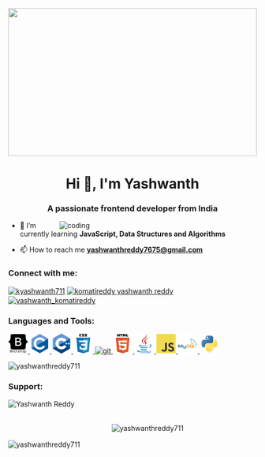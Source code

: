 <img align = "center" height ="300px" width="100%" src="https://miro.medium.com/max/1400/1*OxT7UjIwhklKE8d8SFyo7g.gif" alt="">
<h1 align="center">Hi 👋, I'm Yashwanth</h1>
<h3 align="center">A passionate frontend developer from India</h3>
<img align="right" width="400px" src="https://miro.medium.com/max/828/0*7Q3yvSIv_t0ioJ-Z.gif" alt="coding">

- 🌱 I’m currently learning **JavaScript, Data Structures and Algorithms**

- 📫 How to reach me **yashwanthreddy7675@gmail.com**

<h3 align="left">Connect with me:</h3>
<p align="left">
    <a href="https://twitter.com/kyashwanth711" target="blank"><img align="center"
            src="https://raw.githubusercontent.com/rahuldkjain/github-profile-readme-generator/master/src/images/icons/Social/twitter.svg"
            alt="kyashwanth711" height="30" width="40" /></a>
    <a href="https://linkedin.com/in/komatireddy yashwanth reddy" target="blank"><img align="center"
            src="https://raw.githubusercontent.com/rahuldkjain/github-profile-readme-generator/master/src/images/icons/Social/linked-in-alt.svg"
            alt="komatireddy yashwanth reddy" height="30" width="40" /></a>
    <a href="https://www.leetcode.com/yashwanth_komatireddy" target="blank"><img align="center"
            src="https://raw.githubusercontent.com/rahuldkjain/github-profile-readme-generator/master/src/images/icons/Social/leet-code.svg"
            alt="yashwanth_komatireddy" height="30" width="40" /></a>
</p>

<h3 align="left">Languages and Tools:</h3>
<p align="left"> <a href="https://getbootstrap.com" target="_blank" rel="noreferrer"> <img
            src="https://raw.githubusercontent.com/devicons/devicon/master/icons/bootstrap/bootstrap-plain-wordmark.svg"
            alt="bootstrap" width="40" height="40" /> </a> <a href="https://www.cprogramming.com/" target="_blank"
        rel="noreferrer"> <img src="https://raw.githubusercontent.com/devicons/devicon/master/icons/c/c-original.svg"
            alt="c" width="40" height="40" /> </a> <a href="https://www.w3schools.com/cpp/" target="_blank"
        rel="noreferrer"> <img
            src="https://raw.githubusercontent.com/devicons/devicon/master/icons/cplusplus/cplusplus-original.svg"
            alt="cplusplus" width="40" height="40" /> </a> <a href="https://www.w3schools.com/css/" target="_blank"
        rel="noreferrer"> <img
            src="https://raw.githubusercontent.com/devicons/devicon/master/icons/css3/css3-original-wordmark.svg"
            alt="css3" width="40" height="40" /> </a> <a href="https://git-scm.com/" target="_blank" rel="noreferrer">
        <img src="https://www.vectorlogo.zone/logos/git-scm/git-scm-icon.svg" alt="git" width="40" height="40" /> </a>
    <a href="https://www.w3.org/html/" target="_blank" rel="noreferrer"> <img
            src="https://raw.githubusercontent.com/devicons/devicon/master/icons/html5/html5-original-wordmark.svg"
            alt="html5" width="40" height="40" /> </a> <a href="https://www.java.com" target="_blank" rel="noreferrer">
        <img src="https://raw.githubusercontent.com/devicons/devicon/master/icons/java/java-original.svg" alt="java"
            width="40" height="40" /> </a> <a href="https://developer.mozilla.org/en-US/docs/Web/JavaScript"
        target="_blank" rel="noreferrer"> <img
            src="https://raw.githubusercontent.com/devicons/devicon/master/icons/javascript/javascript-original.svg"
            alt="javascript" width="40" height="40" /> </a> <a href="https://www.mysql.com/" target="_blank"
        rel="noreferrer"> <img
            src="https://raw.githubusercontent.com/devicons/devicon/master/icons/mysql/mysql-original-wordmark.svg"
            alt="mysql" width="40" height="40" /> </a> <a href="https://www.python.org" target="_blank"
        rel="noreferrer"> <img
            src="https://raw.githubusercontent.com/devicons/devicon/master/icons/python/python-original.svg"
            alt="python" width="40" height="40" /> </a>
</p>
<p align="left"> <img
        src="https://komarev.com/ghpvc/?username=yashwanthreddy711&label=Profile%20views&color=0e75b6&style=flat"
        alt="yashwanthreddy711" /> </p>
<h3 align="left">Support:</h3>
<p><a href="https://www.buymeacoffee.com/Yashwanth Reddy"> <img align="left" "
            src="https://cdn.buymeacoffee.com/buttons/v2/default-yellow.png" height="50" width="210"
            alt="Yashwanth Reddy" /></a></p><br><br>

<p><img align="center"
        src="https://github-readme-stats.vercel.app/api/top-langs?username=yashwanthreddy711&show_icons=true&locale=en&layout=compact"
        alt="yashwanthreddy711" /></p>

<p><img align="center" src="https://github-readme-streak-stats.herokuapp.com/?user=yashwanthreddy711&"
        alt="yashwanthreddy711" /></p>
